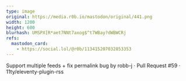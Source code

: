 ```yaml
---
type: image
original: https://media.r0b.io/mastodon/original/441.png
width: 1200
height: 600
blurhash: UMSPX[R*aet7NNt7axog$^t7WBay?dWBWCRj
refs:
  mastodon_card:
    - https://social.lol/@r0b/113415207032853353
---
```


Support multiple feeds + fix permalink bug by robb-j · Pull Request #59 · 11ty/eleventy-plugin-rss
